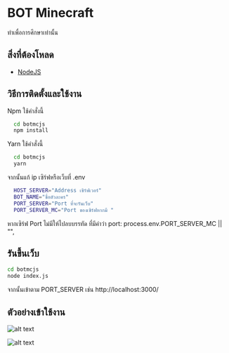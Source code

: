 
# BOT Minecraft

ทำเพื่อการศึกษาเท่านั้น
## สิ่งที่ต้องโหลด

- [NodeJS](https://nodejs.org/en)


## วิธีการติดตั้งและใช้งาน
Npm ใช้คำสั่งนี้
```bash
  cd botmcjs
  npm install
```
Yarn ใช้คำสั่งนี้
```bash
  cd botmcjs
  yarn
```

จากนั้นแก้ ip เซิร์ฟหรือเว็บที่ .env

```bash
  HOST_SERVER="Address เซิร์ฟเวอร์"
  BOT_NAME="ชื่อตัวละคร"
  PORT_SERVER="Port ที่จะรันเว็บ"
  PORT_SERVER_MC="Port ของเซิร์ฟหากมี " 

```
  หากเซิร์ฟ Port ไม่มีให้ไปลบบรรทัด ที่มีคำว่า port: process.env.PORT_SERVER_MC || "",

  
## รันขึ้นเว็บ

```bash
cd botmcjs
node index.js
```
จากนั้นเข้าตาม PORT_SERVER เช่น http://localhost:3000/

## ตัวอย่างเข้าใช้งาน

![alt text](https://media.discordapp.net/attachments/866943161456394240/1168606157527580693/image.png?ex=6552604b&is=653feb4b&hm=3994b5f16ab0587e8d6a93ed49dfc8c2889cf92e40728771f12022bba48fb7a6&=&width=963&height=478)

![alt text](https://media.discordapp.net/attachments/866943161456394240/1168606571610243152/image.png?ex=655260ae&is=653febae&hm=b708f597622faa4fb9685ded77387fae12646b7d261a9c38cfce460d08415354&=&width=422&height=535)
